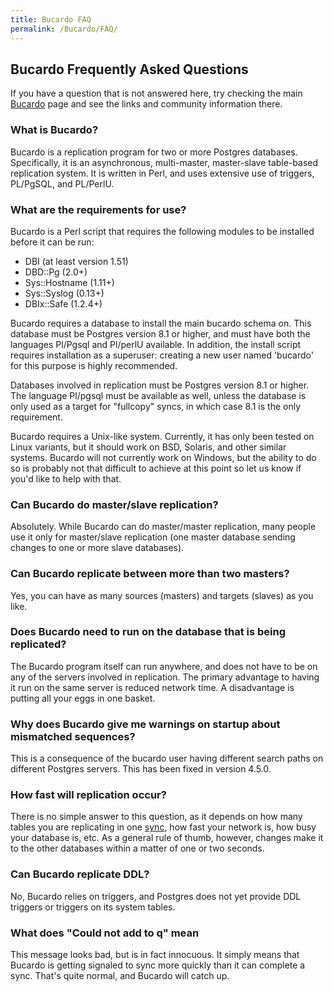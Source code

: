 ```yaml
---
title: Bucardo FAQ
permalink: /Bucardo/FAQ/
---
```


Bucardo Frequently Asked Questions
----------------------------------

If you have a question that is not answered here, try checking the main [Bucardo](/Bucardo "wikilink") page and see the links and community information there.

### What is Bucardo?

Bucardo is a replication program for two or more Postgres databases. Specifically, it is an asynchronous, multi-master, master-slave table-based replication system. It is written in Perl, and uses extensive use of triggers, PL/PgSQL, and PL/PerlU.

### What are the requirements for use?

Bucardo is a Perl script that requires the following modules to be installed before it can be run:

-   DBI (at least version 1.51)
-   DBD::Pg (2.0+)
-   Sys::Hostname (1.11+)
-   Sys::Syslog (0.13+)
-   DBIx::Safe (1.2.4+)

Bucardo requires a database to install the main bucardo schema on. This database must be Postgres version 8.1 or higher, and must have both the languages Pl/Pgsql and Pl/perlU available. In addition, the install script requires installation as a superuser: creating a new user named 'bucardo' for this purpose is highly recommended.

Databases involved in replication must be Postgres version 8.1 or higher. The language Pl/pgsql must be available as well, unless the database is only used as a target for "fullcopy" syncs, in which case 8.1 is the only requirement.

Bucardo requires a Unix-like system. Currently, it has only been tested on Linux variants, but it should work on BSD, Solaris, and other similar systems. Bucardo will not currently work on Windows, but the ability to do so is probably not that difficult to achieve at this point so let us know if you'd like to help with that.

### Can Bucardo do master/slave replication?

Absolutely. While Bucardo can do master/master replication, many people use it only for master/slave replication (one master database sending changes to one or more slave databases).

### Can Bucardo replicate between more than two masters?

Yes, you can have as many sources (masters) and targets (slaves) as you like.

### Does Bucardo need to run on the database that is being replicated?

The Bucardo program itself can run anywhere, and does not have to be on any of the servers involved in replication. The primary advantage to having it run on the same server is reduced network time. A disadvantage is putting all your eggs in one basket.

### Why does Bucardo give me warnings on startup about mismatched sequences?

This is a consequence of the bucardo user having different search paths on different Postgres servers. This has been fixed in version 4.5.0.

### How fast will replication occur?

There is no simple answer to this question, as it depends on how many tables you are replicating in one [sync](/sync "wikilink"), how fast your network is, how busy your database is, etc. As a general rule of thumb, however, changes make it to the other databases within a matter of one or two seconds.

### Can Bucardo replicate DDL?

No, Bucardo relies on triggers, and Postgres does not yet provide DDL triggers or triggers on its system tables.

### What does "Could not add to q" mean

This message looks bad, but is in fact innocuous. It simply means that Bucardo is getting signaled to sync more quickly than it can complete a sync. That's quite normal, and Bucardo will catch up.
